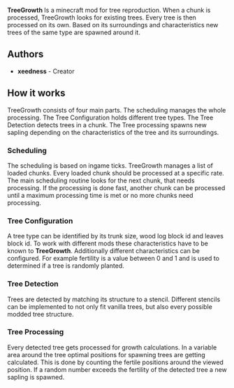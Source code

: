 **TreeGrowth** Is a minecraft mod for tree reproduction. When a chunk is processed, TreeGrowth looks for existing trees. 
Every tree is then processed on its own. Based on its surroundings and characteristics new trees of the same type are spawned around it.

## Authors

- **xeedness** - Creator

## How it works
TreeGrowth consists of four main parts. The scheduling manages the whole processing. The Tree Configuration holds different tree types. The Tree Detection detects trees in a chunk. The Tree processing spawns new sapling depending on the characteristics of the tree and its surroundings.

### Scheduling
The scheduling is based on ingame ticks. TreeGrowth manages a list of loaded chunks. Every loaded chunk should be processed at a specific rate. The main scheduling routine looks for the next chunk, that needs processing. If the processing is done fast, another chunk can be processed until a maximum processing time is met or no more chunks need processing. 

### Tree Configuration
A tree type can be identified by its trunk size, wood log block id and leaves block id. To work with different mods these characteristics have to be known to **TreeGrowth**. Additionally different characteristics can be configured. For example fertility is a value between 0 and 1 and is used to determined if a tree is randomly planted. 

### Tree Detection
Trees are detected by matching its structure to a stencil. Different stencils can be implemented to not only fit vanilla trees, but also every possible modded tree structure. 

### Tree Processing
Every detected tree gets processed for growth calculations. In a variable area around the tree optimal positions for spawning trees are getting calculated. This is done by counting the fertile positions around the viewed position. If a random number exceeds the fertility of the detected tree a new sapling is spawned.



 